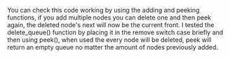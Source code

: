 You can check this code working by using the adding and peeking functions, if you add multiple nodes you can delete one and then peek again, the deleted node's next will now be the current front.
I tested the delete_queue() function by placing it in the remove switch case briefly and then using peek(), when used the every node will be deleted, peek will return an empty queue no matter the amount of nodes previously added.
